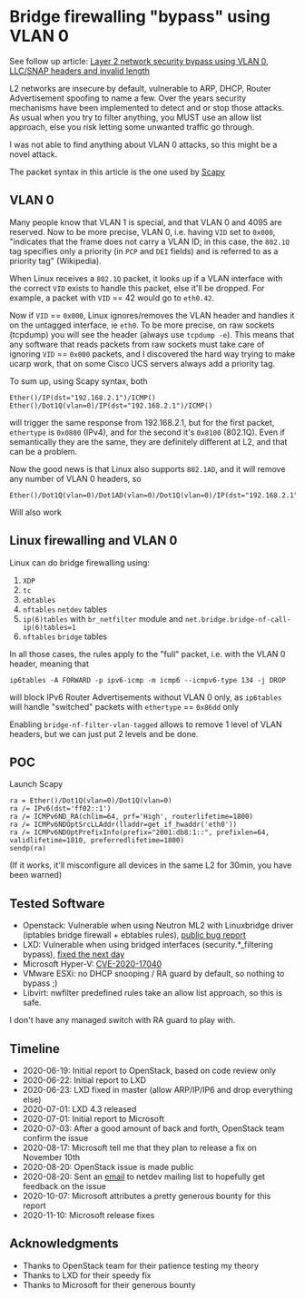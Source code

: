 # Bridge firewalling "bypass" using VLAN 0

See follow up article: [Layer 2 network security bypass using VLAN 0, LLC/SNAP headers and invalid length](../VLAN0_LLC_SNAP/README.md)

L2 networks are insecure by default, vulnerable to ARP, DHCP, Router Advertisement spoofing to name a few.
Over the years security mechanisms have been implemented to detect and or stop those attacks.
As usual when you try to filter anything, you MUST use an allow list approach, else you risk letting some unwanted traffic go through.

I was not able to find anything about VLAN 0 attacks, so this might be a novel attack.

The packet syntax in this article is the one used by [Scapy](https://scapy.readthedocs.io/)

## VLAN 0

Many people know that VLAN 1 is special, and that VLAN 0 and 4095 are reserved.
Now to be more precise, VLAN 0, i.e. having `VID` set to `0x000`, "indicates that the frame does not carry a VLAN ID;
in this case, the `802.1Q` tag specifies only a priority (in `PCP` and `DEI` fields) and is referred to as a priority tag" (Wikipedia).

When Linux receives a `802.1Q` packet, it looks up if a VLAN interface with the correct `VID` exists to handle this packet, else it'll be dropped.
For example, a packet with `VID` == 42 would go to `eth0.42`.

Now if `VID` == `0x000`, Linux ignores/removes the VLAN header and handles it on the untagged interface, ie `eth0`.
To be more precise, on raw sockets (tcpdump) you will see the header (always use `tcpdump -e`).
This means that any software that reads packets from raw sockets must take care of ignoring `VID` == `0x000` packets,
and I discovered the hard way trying to make ucarp work, that on some Cisco UCS servers always add a priority tag.

To sum up, using Scapy syntax, both
```
Ether()/IP(dst="192.168.2.1")/ICMP()
Ether()/Dot1Q(vlan=0)/IP(dst="192.168.2.1")/ICMP()
```
will trigger the same response from 192.168.2.1, but for the first packet, `ethertype` is `0x0800` (IPv4), and for the second it's `0x8100` (802.1Q).
Even if semantically they are the same, they are definitely different at L2, and that can be a problem.

Now the good news is that Linux also supports `802.1AD`, and it will remove any number of VLAN 0 headers, so
```
Ether()/Dot1Q(vlan=0)/Dot1AD(vlan=0)/Dot1Q(vlan=0)/IP(dst="192.168.2.1")/ICMP()
```
Will also work

## Linux firewalling and VLAN 0

Linux can do bridge firewalling using:
1. `XDP`
2. `tc`
3. `ebtables`
4. `nftables` `netdev` tables
5. `ip(6)tables` with `br_netfilter` module and `net.bridge.bridge-nf-call-ip(6)tables=1`
6. `nftables` `bridge` tables

In all those cases, the rules apply to the "full" packet, i.e. with the VLAN 0 header, meaning that
```
ip6tables -A FORWARD -p ipv6-icmp -m icmp6 --icmpv6-type 134 -j DROP
```
will block IPv6 Router Advertisements without VLAN 0 only, as `ip6tables` will handle "switched" packets with `ethertype` == `0x86dd` only

Enabling `bridge-nf-filter-vlan-tagged` allows to remove 1 level of VLAN headers, but we can just put 2 levels and be done.

## POC

Launch Scapy
```
ra = Ether()/Dot1Q(vlan=0)/Dot1Q(vlan=0)
ra /= IPv6(dst='ff02::1')
ra /= ICMPv6ND_RA(chlim=64, prf='High', routerlifetime=1800)
ra /= ICMPv6NDOptSrcLLAddr(lladdr=get_if_hwaddr('eth0'))
ra /= ICMPv6NDOptPrefixInfo(prefix="2001:db8:1::", prefixlen=64, validlifetime=1810, preferredlifetime=1800)
sendp(ra)
```
(If it works, it'll misconfigure all devices in the same L2 for 30min, you have been warned)

## Tested Software

- Openstack: Vulnerable when using Neutron ML2 with Linuxbridge driver (iptables bridge firewall + ebtables rules), [public bug report](https://bugs.launchpad.net/neutron/+bug/1884341)
- LXD: Vulnerable when using bridged interfaces (security.*_filtering bypass), [fixed the next day](https://github.com/lxc/lxd/pull/7575)
- Microsoft Hyper-V: [CVE-2020-17040](https://msrc.microsoft.com/update-guide/vulnerability/CVE-2020-17040)
- VMware ESXi: no DHCP snooping / RA guard by default, so nothing to bypass ;)
- Libvirt: nwfilter predefined rules take an allow list approach, so this is safe.

I don't have any managed switch with RA guard to play with.

## Timeline

* 2020-06-19: Initial report to OpenStack, based on code review only
* 2020-06-22: Initial report to LXD
* 2020-06-23: LXD fixed in master (allow ARP/IP/IP6 and drop everything else)
* 2020-07-01: LXD 4.3 released
* 2020-07-01: Initial report to Microsoft
* 2020-07-03: After a good amount of back and forth, OpenStack team confirm the issue
* 2020-08-17: Microsoft tell me that they plan to release a fix on November 10th
* 2020-08-20: OpenStack issue is made public
* 2020-08-20: Sent an [email](https://lore.kernel.org/netdev/CAOdf3grDKBkYmt54ZAzG1zZ6zz1JXeoHSv67_Fc9-nRiY662mQ@mail.gmail.com/) to netdev mailing list to hopefully get feedback on the issue
* 2020-10-07: Microsoft attributes a pretty generous bounty for this report
* 2020-11-10: Microsoft release fixes

## Acknowledgments

- Thanks to OpenStack team for their patience testing my theory
- Thanks to LXD for their speedy fix
- Thanks to Microsoft for their generous bounty
